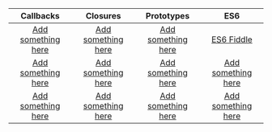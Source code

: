 |               Callbacks            |                Closures            |              Prototypes            |                  ES6               |
|            :-------------:         |            :-------------:         |           :-------------:          |             :-----------:          |
| <a href="#">Add something here</a> | <a href="#">Add something here</a> | <a href="#">Add something here</a> | <a href="es6fiddle.net">ES6 Fiddle</a> |
| <a href="#">Add something here</a> | <a href="#">Add something here</a> | <a href="#">Add something here</a> | <a href="#">Add something here</a> |
| <a href="#">Add something here</a> | <a href="#">Add something here</a> | <a href="#">Add something here</a> | <a href="#">Add something here</a> |